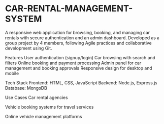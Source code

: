 # CAR-RENTAL-MANAGEMENT-SYSTEM
A responsive web application for browsing, booking, and managing car rentals with secure authentication and an admin dashboard. Developed as a group project by 4 members, following Agile practices and collaborative development using Git.

Features
User authentication (signup/login)
Car browsing with search and filters
Online booking and payment processing
Admin panel for car management and booking approvals
Responsive design for desktop and mobile

 Tech Stack
Frontend: HTML, CSS, JavaScript
Backend: Node.js, Express.js
Database: MongoDB

 Use Cases
Car rental agencies

Vehicle booking systems for travel services

Online vehicle management platforms
